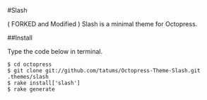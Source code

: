 #Slash

( FORKED and Modified ) Slash is a minimal theme for Octopress.

##Install

Type the code below in terminal.

	$ cd octopress
	$ git clone git://github.com/tatums/Octopress-Theme-Slash.git .themes/slash
	$ rake install['slash']
	$ rake generate



